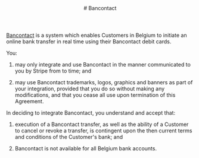<header id="bancontact">
# Bancontact
</header>
<section>

[Bancontact](https://www.bancontact.com) is a system which enables Customers in Belgium to initiate an online bank transfer in real time using their Bancontact debit cards.

You:

1. may only integrate and use Bancontact in the manner communicated to you by Stripe from to time; and

2. may use Bancontact trademarks, logos, graphics and banners as part of your integration, provided that you do so without making any modifications, and that you cease all use upon termination of this Agreement.

In deciding to integrate Bancontact, you understand and accept that:

1. execution of a Bancontact transfer, as well as the ability of a Customer to cancel or revoke a transfer, is contingent upon the then current terms and conditions of the Customer's bank; and

2. Bancontact is not available for all Belgium bank accounts.
</section>
